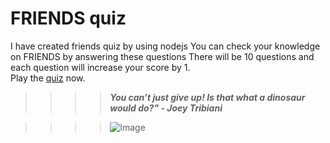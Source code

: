 # FRIENDS quiz
I have created friends quiz by using nodejs 
You can check your knowledge on FRIENDS by answering these questions
There will be 10 questions and each question will increase your score by 1.  
Play the [quiz](https://replit.com/@ZunedAalim/end-game?embed=1&output=1) now.



>>>>**_You can’t just give up! Is that what a dinosaur would do?" - Joey Tribiani_**


>>>>![Image](https://i.gifer.com/1kRM.gif)
